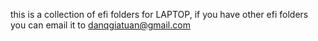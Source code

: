 this is a collection of efi folders for LAPTOP, if you have other efi folders you can email it to danqgiatuan@gmail.com
